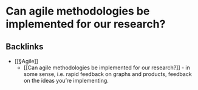 # Can agile methodologies be implemented for our research?
## Backlinks
* [[§Agile]]
	* [[Can agile methodologies be implemented for our research?]] - in some sense, i.e. rapid feedback on graphs and products, feedback on the ideas you’re implementing.

<!-- #p1 #service -->

<!-- {BearID:1E218C8D-D17D-448E-8409-1944A827C11F-3579-0000000A9A83CC4F} -->
